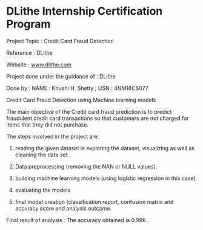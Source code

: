 # DLithe Internship Certification Program
 
Project Topic : Credit Card Fraud Detection

Reference : DLithe  

Website : www.dlithe.com

Project done under the guidance of : DLithe

Done by : NAME : Khushi H. Shetty ; USN : 4NM18CS077

Credit Card Fraud Detection using Machine learning models

The main objective of the Credit card fraud prediction is to predict fraudulent credit card transactions so that customers are not charged for items that they did not purchase.

The steps involved in the project are:

1. reading the given dataset ie exploring the dataset, visualizing as well as cleaning the data set .

2. Data preprocessing (removing the NAN or NULL values).

3. building machine learning models (using logistic regression in this case).

4. evaluating the models

5. final model creation (classification report, confusion matrix and accuracy score and analysis outcome.

Final result of analysis : The accuracy obtained is 0.998 .
